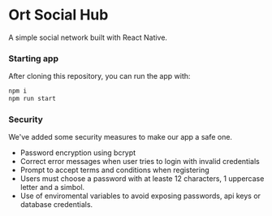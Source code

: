 # Ort Social Hub

A simple social network built with React Native.

### Starting app

After cloning this repository, you can run the app with:

```bash
npm i
npm run start
```

### Security

We've added some security measures to make our app a safe one.

- Password encryption using bcrypt
- Correct error messages when user tries to login with invalid credentials
- Prompt to accept terms and conditions when registering
- Users must choose a password with at leaste 12 characters, 1 uppercase letter and a simbol.
- Use of enviromental variables to avoid exposing passwords, api keys or database credentials.
